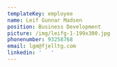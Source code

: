 ```yaml
---
templateKey: employee
name: Leif Gunnar Madsen
position: Business Development
picture: /img/leifg-1-199x300.jpg
phonenumber: 93258768
email: lgm@fjelltg.com
linkedin: '   '
---
```


